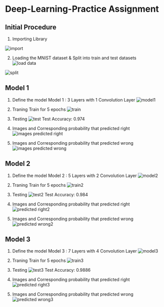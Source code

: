 # Deep-Learning-Practice Assignment

## Initial Procedure

1. Importing Library

![import](https://user-images.githubusercontent.com/55661741/83390883-9ea02380-a42d-11ea-81b5-f9f0cf1babf3.PNG)

2. Loading the MNIST dataset & Split into train and test datasets 
![load data](https://user-images.githubusercontent.com/55661741/83391093-e9ba3680-a42d-11ea-80ae-661489cb0475.PNG)

![split](https://user-images.githubusercontent.com/55661741/83391098-eaeb6380-a42d-11ea-8081-f5301d924f4a.PNG)

## Model 1
1. Define the model
Model 1 : 3 Layers with 1 Convolution Layer
![model1](https://user-images.githubusercontent.com/55661741/83391246-2be37800-a42e-11ea-8a6d-15548cc0c963.PNG)

2. Traning
Train for 5 epochs
![train](https://user-images.githubusercontent.com/55661741/83391555-9c8a9480-a42e-11ea-91ee-82a10cdf2277.PNG)

3. Testing
![test](https://user-images.githubusercontent.com/55661741/83391701-d196e700-a42e-11ea-9cc7-0bbacdaa1c94.PNG)
Test Accuracy: 0.974

4. Images and Corresponding probability that predicted right
![images predicted right](https://user-images.githubusercontent.com/55661741/83391943-3a7e5f00-a42f-11ea-99c1-56e87cca12cf.PNG)

5. Images and Corresponding probability that predicted wrong
![images predicted wrong](https://user-images.githubusercontent.com/55661741/83391995-58e45a80-a42f-11ea-9d03-d5deabe561cf.PNG)

## Model 2
1. Define the model
Model 2 : 5 Layers with 2 Convolution Layer
![model2](https://user-images.githubusercontent.com/55661741/83392722-8a115a80-a430-11ea-8b5b-259cf028e52f.PNG)

2. Traning
Train for 5 epochs
![train2](https://user-images.githubusercontent.com/55661741/83392697-7cf46b80-a430-11ea-828e-8b51b70ee9b0.PNG)

3. Testing
![test2](https://user-images.githubusercontent.com/55661741/83392795-a8775600-a430-11ea-987e-64664d457454.PNG)
Test Accuracy: 0.984

4. Images and Corresponding probability that predicted right
![predicted right2](https://user-images.githubusercontent.com/55661741/83392952-f0967880-a430-11ea-8996-c3134ee92981.PNG)

5. Images and Corresponding probability that predicted wrong
![predicted wrong2](https://user-images.githubusercontent.com/55661741/83392889-d492d700-a430-11ea-99db-d5f431111dae.PNG)

## Model 3
1. Define the model
Model 3 : 7 Layers with 4 Convolution Layer
![model3](https://user-images.githubusercontent.com/55661741/83393502-dad58300-a431-11ea-998f-ff6b984ecfa0.PNG)

2. Traning
Train for 5 epochs
![train3](https://user-images.githubusercontent.com/55661741/83393510-df9a3700-a431-11ea-97e3-fa21bd6d6ca2.PNG)

3. Testing
![test3](https://user-images.githubusercontent.com/55661741/83393525-e4f78180-a431-11ea-9955-292300603eb2.PNG)
Test Accuracy: 0.9886

4. Images and Corresponding probability that predicted right
![predicted right3](https://user-images.githubusercontent.com/55661741/83393560-f3de3400-a431-11ea-9bbd-791ebb6760f3.PNG)

5. Images and Corresponding probability that predicted wrong
![predicted wrong3](https://user-images.githubusercontent.com/55661741/83393564-f50f6100-a431-11ea-8d13-7793f3b9c977.PNG)





